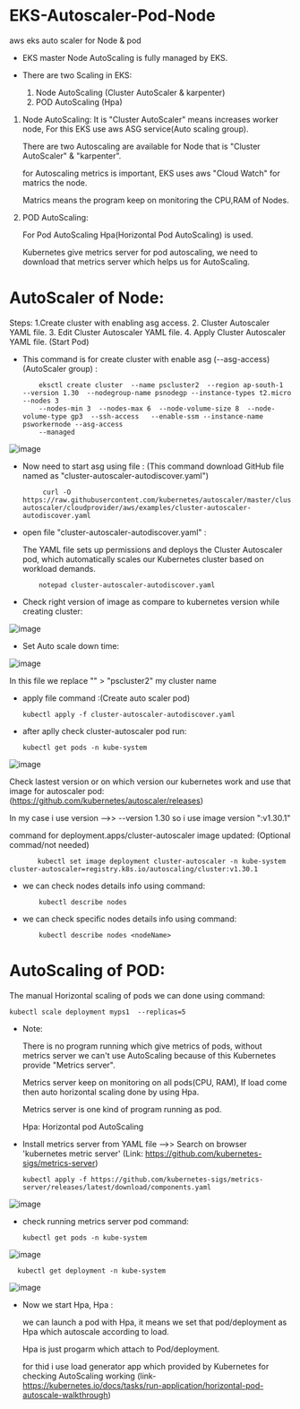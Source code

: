 # EKS-Autoscaler-Pod-Node
aws eks auto scaler for Node &amp; pod
 
- EKS master Node AutoScaling is fully managed by EKS. 

- There are two Scaling in EKS: 
  1. Node AutoScaling (Cluster AutoScaler & karpenter)
  2. POD AutoScaling (Hpa)

 1. Node AutoScaling: 
    It is "Cluster AutoScaler" means increases worker node, For this EKS use aws ASG service(Auto scaling group).

    There are two Autoscaling are available for Node that is "Cluster AutoScaler" & "karpenter".

    for Autoscaling metrics is important, EKS uses aws "Cloud Watch" for matrics the node.

    Matrics means the program keep on monitoring the CPU,RAM of Nodes. 

2. POD AutoScaling:

   For Pod AutoScaling Hpa(Horizontal Pod AutoScaling) is used.

   Kubernetes give metrics server for pod autoscaling, we need to download that metrics server which helps us for AutoScaling.
   


# AutoScaler of Node:

Steps:
1.Create cluster with enabling asg access.
2.  Cluster Autoscaler YAML file.
3.  Edit Cluster Autoscaler YAML file.
4.  Apply Cluster Autoscaler YAML file. (Start Pod)

- This command is for create cluster with enable asg (--asg-access) (AutoScaler group) : 

          eksctl create cluster  --name pscluster2  --region ap-south-1  --version 1.30  --nodegroup-name psnodegp --instance-types t2.micro --nodes 3
          --nodes-min 3  --nodes-max 6  --node-volume-size 8  --node-volume-type gp3  --ssh-access   --enable-ssm --instance-name psworkernode --asg-access
          --managed

![image](https://github.com/user-attachments/assets/f58bac64-f176-41fa-a615-163758d6362a)


- Now need to start asg using file : (This command download GitHub file named as "cluster-autoscaler-autodiscover.yaml")

           curl -O https://raw.githubusercontent.com/kubernetes/autoscaler/master/cluster-autoscaler/cloudprovider/aws/examples/cluster-autoscaler-autodiscover.yaml


- open file "cluster-autoscaler-autodiscover.yaml" :

  The YAML file sets up permissions and deploys the Cluster Autoscaler pod, which automatically scales our Kubernetes cluster based on workload demands.

          notepad cluster-autoscaler-autodiscover.yaml


- Check right version of image as compare to kubernetes version while creating cluster:

![image](https://github.com/user-attachments/assets/7ae1c097-845d-49f1-bf24-3a5ae79afad7)

- Set Auto scale down time:

![image](https://github.com/user-attachments/assets/9996df76-19a1-4ca7-a30e-529712833a0e)

In this file we replace "<YOUR CLUSTER NAME >"  > "pscluster2" my cluster name



- apply file command :(Create auto scaler pod)

      kubectl apply -f cluster-autoscaler-autodiscover.yaml

- after aplly check cluster-autoscaler pod run:

      kubectl get pods -n kube-system
          

![image](https://github.com/user-attachments/assets/0c5bc16f-3902-47b1-8370-99ab1bce7de1)

Check lastest version or on which version our kubernetes work and use that image for autoscaler pod: (https://github.com/kubernetes/autoscaler/releases)

In my case i use version -->> --version 1.30  so i use image version ":v1.30.1"

command for deployment.apps/cluster-autoscaler image updated: (Optional commad/not needed)

           kubectl set image deployment cluster-autoscaler -n kube-system cluster-autoscaler=registry.k8s.io/autoscaling/cluster:v1.30.1
           
 - we can check nodes details info using command: 

           kubectl describe nodes
    
 - we can check specific nodes details info using command:

           kubectl describe nodes <nodeName>
       
# AutoScaling of POD:

The manual Horizontal scaling of pods we can done using command:

    kubectl scale deployment myps1  --replicas=5

- Note:

  There is no program running which give metrics of pods, without metrics server we can't use AutoScaling because of this Kubernetes provide "Metrics server".

  Metrics server keep on monitoring on all pods(CPU, RAM), If load come then auto horizontal scaling done by using Hpa.

  Metrics server is one kind of program running as pod.
  
  Hpa: Horizontal pod AutoScaling

- Install metrics server from YAML file -->> Search on browser 'kubernetes metric server' (Link: https://github.com/kubernetes-sigs/metrics-server)

      kubectl apply -f https://github.com/kubernetes-sigs/metrics-server/releases/latest/download/components.yaml

![image](https://github.com/user-attachments/assets/d56b865e-1477-478a-b6d3-0e29cd5cabd4)


- check running metrics server pod command:

      kubectl get pods -n kube-system

![image](https://github.com/user-attachments/assets/c1382a20-1d0a-4892-bbc1-b00cc5957a01)

      kubectl get deployment -n kube-system

![image](https://github.com/user-attachments/assets/93d02a37-a9bf-42b7-b501-1c7ffe9c93c1)


- Now we start Hpa, Hpa :

  we can launch a pod with Hpa, it means we set that pod/deployment as Hpa which autoscale according to load.

  Hpa is just progarm which attach to Pod/deployment.

  for thid i use load generator app which provided by Kubernetes for checking AutoScaling working
 (link- https://kubernetes.io/docs/tasks/run-application/horizontal-pod-autoscale-walkthrough)


          
